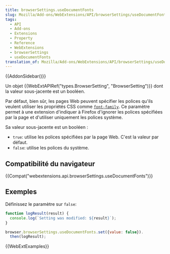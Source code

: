 ```yaml
---
title: browserSettings.useDocumentFonts
slug: Mozilla/Add-ons/WebExtensions/API/browserSettings/useDocumentFonts
tags:
  - API
  - Add-ons
  - Extensions
  - Property
  - Reference
  - WebExtensions
  - browserSettings
  - useDocumentFonts
translation_of: Mozilla/Add-ons/WebExtensions/API/browserSettings/useDocumentFonts
---
```


{{AddonSidebar()}}

Un objet {{WebExtAPIRef("types.BrowserSetting", "BrowserSetting")}} dont la valeur sous-jacente est un booléen.

Par défaut, bien sûr, les pages Web peuvent spécifier les polices qu'ils veulent utiliser les propriétés CSS comme [`font-family`](/fr/docs/Web/CSS/font-family). Ce paramètre permet à une extension d'indiquer à Firefox d'ignorer les polices spécifiées par la page et d'utiliser uniquement les polices système.

Sa valeur sous-jacente est un booléen :

- `true`: utilise les polices spécifiées par la page Web. C'est la valeur par défaut.
- `false`:  utilise les polices du système.

## Compatibilité du navigateur

{{Compat("webextensions.api.browserSettings.useDocumentFonts")}}

## Exemples

Définissez le paramètre sur `false`:

```js
function logResult(result) {
  console.log(`Setting was modified: ${result}`);
}

browser.browserSettings.useDocumentFonts.set({value: false}).
  then(logResult);
```

{{WebExtExamples}}
